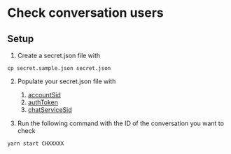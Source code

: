 # Check conversation users

## Setup

1. Create a secret.json file with
```shell
cp secret.sample.json secret.json
```

2. Populate your secret.json file with
    1. [accountSid](https://www.twilio.com/console)
    1. [authToken](https://www.twilio.com/console)
    1. [chatServiceSid](https://www.twilio.com/console/chat/services)
    

3. Run the following command with the ID of the conversation you want to check

```shell
yarn start CHXXXXX
```